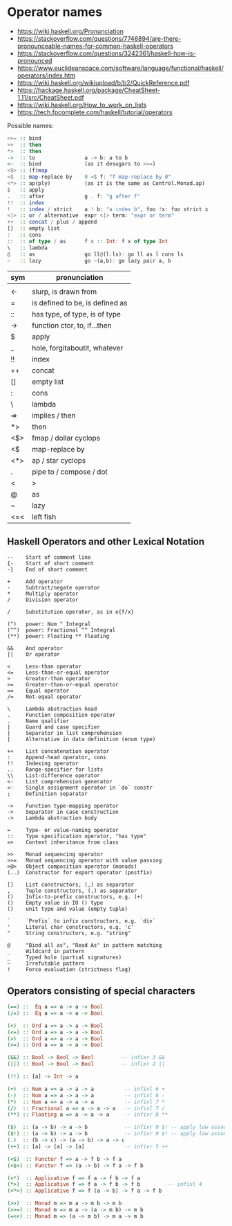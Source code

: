# Operator names

- https://wiki.haskell.org/Pronunciation
- https://stackoverflow.com/questions/7746894/are-there-pronounceable-names-for-common-haskell-operators
- https://stackoverflow.com/questions/3242361/haskell-how-is-pronounced
- https://www.euclideanspace.com/software/language/functional/haskell/operators/index.htm
- https://wiki.haskell.org/wikiupload/b/b2/QuickReference.pdf
- https://hackage.haskell.org/package/CheatSheet-1.11/src/CheatSheet.pdf
- https://wiki.haskell.org/How_to_work_on_lists
- https://tech.fpcomplete.com/haskell/tutorial/operators



Possible names:

```hs
>>= :: bind
>>  :: then
*>  :: then
->  :: to                a -> b: a to b
<-  :: bind              (as it desugars to >>=)
<$> :: (f)map
<$  :: map-replace by    0 <$ f: "f map-replace by 0"
<*> :: ap(ply)           (as it is the same as Control.Monad.ap)
$   :: apply
.   :: after             g . f: "g after f"
!!  :: index
!   :: index / strict    a ! b: "a index b", foo !x: foo strict x
<|> :: or / alternative  expr <|> term: "expr or term"
++  :: concat / plus / append
[]  :: empty list
:   :: cons
::  :: of type / as      f x :: Int: f x of type Int
\   :: lambda
@   :: as                go ll@(l:ls): go ll as l cons ls
~   :: lazy              go ~(a,b): go lazy pair a, b
```



| sym  | pronunciation
|------|--------------
| |    | such that
| <-   | slurp, is drawn from
| =    | is defined to be, is defined as
| ::   | has type, of type, is of type
| ->   | function ctor, to, if...then
| $    | apply                                          |
| _    | hole, forgitaboutit, whatever
| !!   | index                                          |
| ++   | concat                                         |
| []   | empty list                                     |
| :    | cons                                           |
| \    | lambda                                         |
| =>   | implies / then                               |
| *>   | then                                           |
| <$>  | fmap / dollar cyclops                        |
| <$   | map-replace by                                 |
| <*>  | ap / star cyclops                            |
| .    | pipe to / compose / dot                    |
| <|>  | or                                             |
| @    | as                                             |
| ~    | lazy                                           |
| <=<  | left fish                                      |



## Haskell Operators and other Lexical Notation

```
--    Start of comment line
{-    Start of short comment
-}    End of short comment

+     Add operator
-     Subtract/negate operator
*     Multiply operator
/     Division operator

/     Substitution operator, as in e{f/x}

(^)   power: Num ^ Integral
(^^)  power: Fractional ^^ Integral
(**)  power: Floating ** Floating

&&    And operator
||    Or operator

<     Less-than operator
<=    Less-than-or-equal operator
>     Greater-than operator
>=    Greater-than-or-equal operator
==    Equal operator
/=    Not-equal operator

\     Lambda abstraction head
.     Function composition operator
.     Name qualifier
|     Guard and case specifier
|     Separator in list comprehension
|     Alternative in data definition (enum type)

++    List concatenation operator
:     Append-head operator, cons
!!    Indexing operator
..    Range-specifier for lists
\\    List-difference operator
<-    List comprehension generator
<-    Single assignment operator in `do` constr
;     Definition separator

->    Function type-mapping operator
->    Separator in case construction
->    Lambda abstraction body

=     Type- or value-naming operator
::    Type specification operator, "has type"
=>    Context inheritance from class

>>    Monad sequencing operator
>>=   Monad sequencing operator with value passing
>@>   Object composition operator (monads)
(..)  Constructor for export operator (postfix)

[]    List constructors, (,) as separator
,     Tuple constructors, (,) as separator
()    Infix-to-prefix constructors, e.g. (+)
()    Empty value in IO () type
()    unit type and value (empty tuple)

`     `Prefix` to infix constructors, e.g. `div`
'     Literal char constructors, e.g. 'c'
"     String constructors, e.g. "string"

@     "Bind all as", "Read As" in pattern matching
_     Wildcard in pattern
_     Typed hole (partial signatures)
~     Irrefutable pattern
!     Force evaluation (strictness flag)
```


## Operators consisting of special characters

```hs
(==) ::  Eq a => a -> a -> Bool
(/=) ::  Eq a => a -> a -> Bool

(<)  :: Ord a => a -> a -> Bool
(<=) :: Ord a => a -> a -> Bool
(>)  :: Ord a => a -> a -> Bool
(>=) :: Ord a => a -> a -> Bool

(&&) :: Bool -> Bool -> Bool         -- infixr 3 &&
(||) :: Bool -> Bool -> Bool         -- infixr 2 ||

(!!) :: [a] -> Int -> a

(+)  :: Num a => a -> a -> a          -- infixl 6 +
(-)  :: Num a => a -> a -> a          -- infixl 6 -
(*)  :: Num a => a -> a -> a          -- infixl 7 *
(/)  :: Fractional a => a -> a -> a   -- infixl 7 /
(**) :: Floating a => a -> a -> a     -- infixr 8 **

($)  :: (a -> b) -> a -> b            -- infixr 0 $! -- apply low assoc, lazy
($!) :: (a -> b) -> a -> b            -- infixr 0 $! -- apply low assoc, strict
(.)  :: (b -> c) -> (a -> b) -> a -> c
(++) :: [a] -> [a] -> [a]             -- infixr 5 ++

(<$)  :: Functor f => a -> f b -> f a
(<$>) :: Functor f => (a -> b) -> f a -> f b

(<*)  :: Applicative f => f a -> f b -> f a
(*>)  :: Applicative f => f a -> f b -> f b         -- infixl 4
(<*>) :: Applicative f => f (a -> b) -> f a -> f b

(>>)  :: Monad m => m a -> m b -> m b
(>>=) :: Monad m => m a -> (a -> m b) -> m b
(=<<) :: Monad m => (a -> m b) -> m a -> m b
```
